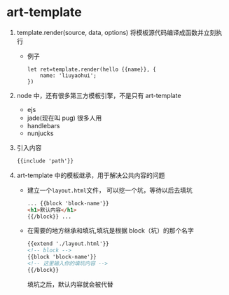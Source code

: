 # art-template

1. template.render(source, data, options) 将模板源代码编译成函数并立刻执行

   - 例子
     ```JS
     let ret=template.render(hello {{name}}, {
         name: 'liuyaohui';
     })
     ```

2. node 中，还有很多第三方模板引擎，不是只有 art-template

   - ejs
   - jade(现在叫 pug) 很多人用
   - handlebars
   - nunjucks

3. 引入内容
   ```html art-template
   {{include 'path'}}
   ```
4. art-template 中的模板继承，用于解决公共内容的问题

   - 建立一个`layout.html`文件， 可以挖一个坑，等待以后去填坑

     ```html art-template
     ... {{block 'block-name'}}
     <h1>默认内容</h1>
     {{/block}} ...
     ```

   - 在需要的地方继承和填坑,填坑是根据 block（坑）的那个名字
     ```html art-template
     {{extend './layout.html'}}
     <!-- block -->
     {{block 'block-name'}}
     <!-- 这里输入你的填坑内容 -->
     {{/block}}
     ```
     填坑之后，默认内容就会被代替
